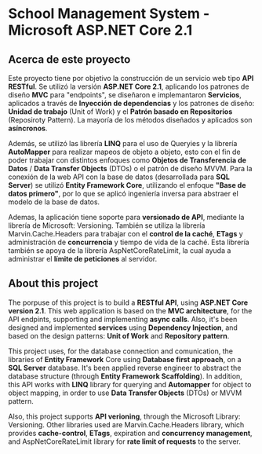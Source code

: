 <h1>School Management System - Microsoft ASP.NET Core 2.1</h1>

<h2>Acerca de este proyecto</h2>
Este proyecto tiene por objetivo la construcción de un servicio web tipo <strong>API RESTful</strong>. Se utilizó la versión <strong>ASP.NET Core 2.1</strong>, aplicando los patrones de diseño <strong>MVC</strong> para "endpoints", se diseñaron e implemantaron <strong>Servicios</strong>, aplicados a través de <strong>Inyección de dependencias</strong> y los patrones de diseño: <strong>Unidad de trabajo</strong> (Unit of Work) y el <strong>Patrón basado en Repositorios</strong> (Reposiroty Pattern). La mayoría de los métodos diseñados y aplicados son <strong>asíncronos</strong>.

Además, se utilizó las librería <strong>LINQ</strong> para el uso de Queryies y la librería <strong>AutoMapper</strong> para realizar mapeos de objeto a objeto, esto con el fin de poder trabajar con distintos enfoques como <strong>Objetos de Transferencia de Datos</strong> / <strong>Data Transfer Objects</strong> (DTOs) o el patrón de diseño MVVM. Para la conexión de la web API con la base de datos (desarrollada para <strong>SQL Server</strong>) se utilizó <strong>Entity Framework Core</strong>, utilizando el enfoque <strong>"Base de datos primero"</strong>, por lo que se aplicó ingeniería inversa para abstraer el modelo de la base de datos.

Ademas, la aplicación tiene soporte para <strong>versionado de API</strong>, mediante la librería de Microsoft: Versioning. También se utiliza la librería Marvin.Cache.Headers para trabajar con el <strong>control de la caché</strong>, <strong>ETags</strong> y administración de <strong>concurrencia</strong> y tiempo de vida de la caché. Esta librería también se apoya de la librería AspNetCoreRateLimit, la cual ayuda a administrar el <strong>límite de peticiones</strong> al servidor.


<h2>About this project</h2>

The porpuse of this project is to build a <strong>RESTful API</strong>, using <strong>ASP.NET Core version 2.1</strong>. This web application is based on the <strong>MVC architecture</strong>, for the API endpints, supporting and implementing <strong>async calls</strong>. Also, it's been designed and implemented <strong>services</strong> using <strong>Dependency Injection</strong>, and based on the design patterns: <strong>Unit of Work</strong> and <strong>Repository pattern</strong>.

This project uses, for the database connection and comunication, the libraries of <strong>Entity Framework</strong> Core using <strong>Database first approach</strong>, on a <strong>SQL Server</strong> database. It's been applied reverse engineer to abstract the database structure (through <strong>Entity Framework Scaffolding</strong>). In addition, this API works with <strong>LINQ</strong> library for querying and <strong>Automapper</strong> for object to object mapping, in order to use <strong>Data Transfer Objects</strong> (DTOs) or MVVM pattern.

Also, this project supports <strong>API verioning</strong>, through the Microsoft Library: Versioning. Other libraries used are Marvin.Cache.Headers library, which provides <strong>cache-control</strong>, <strong>ETags</strong>, expiration and <strong>concurrency management</strong>, and AspNetCoreRateLimit library for <strong>rate limit of requests</strong> to the server.
